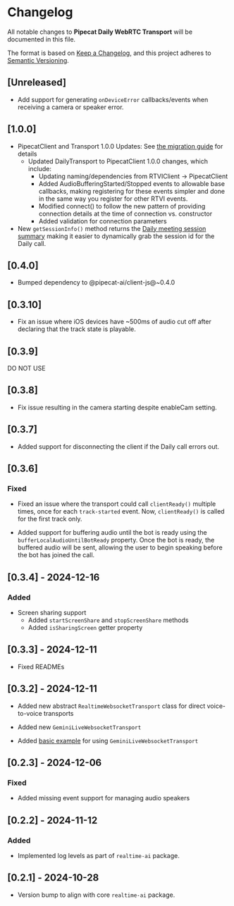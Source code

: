 # Changelog

All notable changes to **Pipecat Daily WebRTC Transport** will be documented in this file.

The format is based on [Keep a Changelog](https://keepachangelog.com/en/1.0.0/),
and this project adheres to [Semantic Versioning](https://semver.org/spec/v2.0.0.html).

## [Unreleased]

- Add support for generating `onDeviceError` callbacks/events when receiving a camera or speaker error.

## [1.0.0]

- PipecatClient and Transport 1.0.0 Updates:
  See [the migration guide](https://docs.pipecat.ai/client/js/migration-guide) for details
  - Updated DailyTransport to PipecatClient 1.0.0 changes, which include:
    - Updating naming/dependencies from RTVIClient -> PipecatClient
    - Added AudioBufferingStarted/Stopped events to allowable base callbacks, making registering for these events simpler and done in the same way you register for other RTVI events.
    - Modified connect() to follow the new pattern of providing connection details at the time of connection vs. constructor
    - Added validation for connection parameters
- New `getSessionInfo()` method returns the [Daily meeting session summary](https://docs.daily.co/reference/daily-js/instance-methods/meeting-session-summary#main) making it easier to dynamically grab the session id for the Daily call.
 
## [0.4.0]

- Bumped dependency to @pipecat-ai/client-js@~0.4.0

## [0.3.10]

- Fix an issue where iOS devices have ~500ms of audio cut off after declaring
  that the track state is playable.

## [0.3.9]

DO NOT USE

## [0.3.8]

- Fix issue resulting in the camera starting despite enableCam setting.

## [0.3.7]

- Added support for disconnecting the client if the Daily call errors out.

## [0.3.6]

### Fixed

- Fixed an issue where the transport could call `clientReady()` multiple times,
  once for each `track-started` event. Now, `clientReady()` is called for the
  first track only.

- Added support for buffering audio until the bot is ready using the
  `bufferLocalAudioUntilBotReady` property. Once the bot is ready, the buffered
  audio will be sent, allowing the user to begin speaking before the bot has
  joined the call.

## [0.3.4] - 2024-12-16

### Added

- Screen sharing support
  - Added `startScreenShare` and `stopScreenShare` methods
  - Added `isSharingScreen` getter property

## [0.3.3] - 2024-12-11

- Fixed READMEs

## [0.3.2] - 2024-12-11

- Added new abstract `RealtimeWebsocketTransport` class for direct
  voice-to-voice transports

- Added new `GeminiLiveWebsocketTransport`

- Added [basic example](./examples/geminiMultiModalLive) for using
  `GeminiLiveWebsocketTransport`

## [0.2.3] - 2024-12-06

### Fixed

- Added missing event support for managing audio speakers

## [0.2.2] - 2024-11-12

### Added

- Implemented log levels as part of `realtime-ai` package.

## [0.2.1] - 2024-10-28

- Version bump to align with core `realtime-ai` package.

